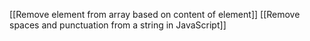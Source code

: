 [[Remove element from array based on content of element]] [[Remove spaces and punctuation from a string in JavaScript]]